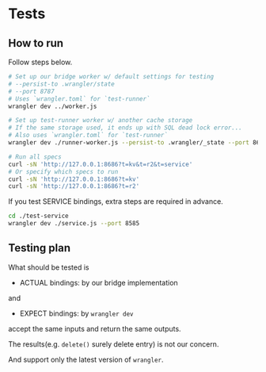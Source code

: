 # Tests

## How to run

Follow steps below.

```sh
# Set up our bridge worker w/ default settings for testing
# --persist-to .wrangler/state
# --port 8787
# Uses `wrangler.toml` for `test-runner`
wrangler dev ../worker.js

# Set up test-runner worker w/ another cache storage
# If the same storage used, it ends up with SQL dead lock error...
# Also uses `wrangler.toml` for `test-runner`
wrangler dev ./runner-worker.js --persist-to .wrangler/_state --port 8686

# Run all specs
curl -sN 'http://127.0.0.1:8686?t=kv&t=r2&t=service'
# Or specify which specs to run
curl -sN 'http://127.0.0.1:8686?t=kv'
curl -sN 'http://127.0.0.1:8686?t=r2'
```

If you test SERVICE bindings, extra steps are required in advance.

```sh
cd ./test-service
wrangler dev ./service.js --port 8585
```

## Testing plan

What should be tested is

- ACTUAL bindings: by our bridge implementation

and

- EXPECT bindings: by `wrangler dev`

accept the same inputs and return the same outputs.

The results(e.g. `delete()` surely delete entry) is not our concern.

And support only the latest version of `wrangler`.
